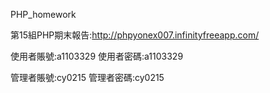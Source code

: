 PHP_homework

第15組PHP期末報告:http://phpyonex007.infinityfreeapp.com/

使用者賬號:a1103329
使用者密碼:a1103329

管理者賬號:cy0215
管理者密碼:cy0215
